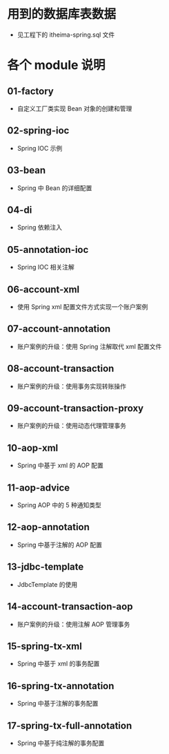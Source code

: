 # 用到的数据库表数据
* 见工程下的 itheima-spring.sql 文件
# 各个 module 说明
## 01-factory
* 自定义工厂类实现 Bean 对象的创建和管理
## 02-spring-ioc
* Spring IOC 示例
## 03-bean
* Spring 中 Bean 的详细配置
## 04-di
* Spring 依赖注入
## 05-annotation-ioc
* Spring IOC 相关注解
## 06-account-xml
* 使用 Spring xml 配置文件方式实现一个账户案例
## 07-account-annotation
* 账户案例的升级：使用 Spring 注解取代 xml 配置文件
## 08-account-transaction
* 账户案例的升级：使用事务实现转账操作
## 09-account-transaction-proxy
* 账户案例的升级：使用动态代理管理事务
## 10-aop-xml
* Spring 中基于 xml 的 AOP 配置
## 11-aop-advice
* Spring AOP 中的 5 种通知类型
## 12-aop-annotation
* Spring 中基于注解的 AOP 配置
## 13-jdbc-template
* JdbcTemplate 的使用
## 14-account-transaction-aop
* 账户案例的升级：使用注解 AOP 管理事务
## 15-spring-tx-xml
* Spring 中基于 xml 的事务配置
## 16-spring-tx-annotation
* Spring 中基于注解的事务配置
## 17-spring-tx-full-annotation
* Spring 中基于纯注解的事务配置